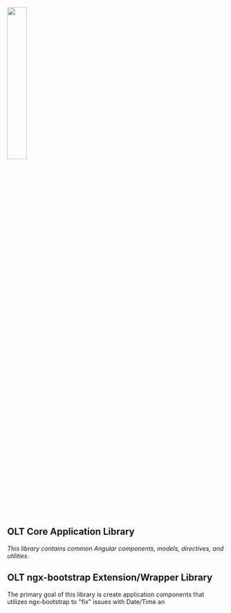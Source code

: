 <img src="https://user-images.githubusercontent.com/1365728/127748628-47575d74-a2fb-4539-a31e-74d8b435fc21.png" width="30%" >

## OLT Core Application Library

_This library contains common Angular components, models, directives, and utilities._

## OLT ngx-bootstrap Extension/Wrapper Library

The primary goal of this library is create application components that utilizes ngx-bootstrap to "fix" issues with Date/Time an

